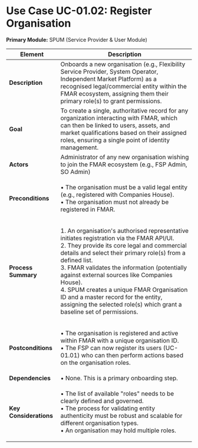 # Use Case UC-01.02: Register Organisation

**Primary Module:** SPUM (Service Provider & User Module)

| Element                | Description                                                                                                                                                                                                                                                                                                                                                                                                                                                                       |
| ---------------------- | --------------------------------------------------------------------------------------------------------------------------------------------------------------------------------------------------------------------------------------------------------------------------------------------------------------------------------------------------------------------------------------------------------------------------------------------------------------------------------- |
| **Description**        | Onboards a new organisation (e.g., Flexibility Service Provider, System Operator, Independent Market Platform) as a recognised legal/commercial entity within the FMAR ecosystem, assigning them their primary role(s) to grant permissions.                                                                                                                                                                                                                                      |
| **Goal**               | To create a single, authoritative record for any organization interacting with FMAR, which can then be linked to users, assets, and market qualifications based on their assigned roles, ensuring a single point of identity management.                                                                                                                                                                                                                                          |
| **Actors**             | Administrator of any new organisation wishing to join the FMAR ecosystem (e.g., FSP Admin, SO Admin)                                                                                                                                                                                                                                                                                                                                                                              |
| **Preconditions**      | <p>• The organisation must be a valid legal entity (e.g., registered with Companies House).<br>• The organisation must not already be registered in FMAR.</p>                                                                                                                                                                                                                                                                                                                     |
| **Process Summary**    | <p>1. An organisation's authorised representative initiates registration via the FMAR API/UI.<br>2. They provide its core legal and commercial details and select their primary role(s) from a defined list.<br>3. FMAR validates the information (potentially against external sources like Companies House).<br>4. SPUM creates a unique FMAR Organisation ID and a master record for the entity, assigning the selected role(s) which grant a baseline set of permissions.</p> |
| **Postconditions**     | <p>• The organisation is registered and active within FMAR with a unique organisation ID.<br>• The FSP can now register its users (UC-01.01) who can then perform actions based on the organisation roles.</p>                                                                                                                                                                                                                                                                    |
| **Dependencies**       | • None. This is a primary onboarding step.                                                                                                                                                                                                                                                                                                                                                                                                                                        |
| **Key Considerations** | <p>• The list of available "roles" needs to be clearly defined and governed.<br>• The process for validating entity authenticity must be robust and scalable for different organisation types.<br>• An organisation may hold multiple roles.</p>                                                                                                                                                                                                                                  |
